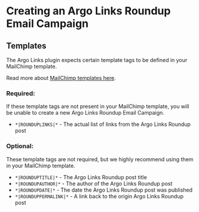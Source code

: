 # Creating an Argo Links Roundup Email Campaign

## Templates

The Argo Links plugin expects certain template tags to be defined in your MailChimp template.

Read more about [MailChimp templates here](http://templates.mailchimp.com/).

### Required:

If these template tags are not present in your MailChimp template, you will be unable to create a new Argo Links Roundup Email Campaign.

- `*|ROUNDUPLINKS|*` - The actual list of links from the Argo Links Roundup post

### Optional:

These template tags are not required, but we highly recommend using them in your MailChimp template.

- `*|ROUNDUPTITLE|*` - The Argo Links Roundup post title
- `*|ROUNDUPAUTHOR|*` - The author of the Argo Links Roundup post
- `*|ROUNDUPDATE|*` - The date the Argo Links Roundup post was published
- `*|ROUNDUPPERMALINK|*` - A link back to the origin Argo Links Roundup post